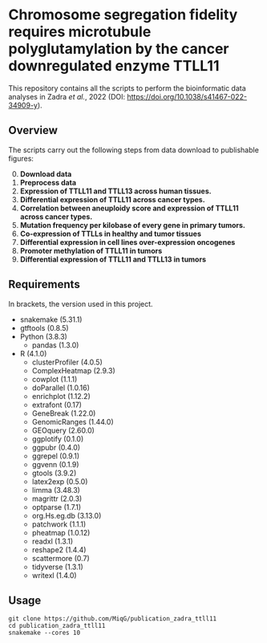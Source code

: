 # Chromosome segregation fidelity requires microtubule polyglutamylation by the cancer downregulated enzyme TTLL11

This repository contains all the scripts to perform the bioinformatic data analyses in Zadra *et al.*, 2022 (DOI:  https://doi.org/10.1038/s41467-022-34909-y).

## Overview
The scripts carry out the following steps from data download to publishable figures:

0. **Download data**
1. **Preprocess data**
2. **Expression of TTLL11 and TTLL13 across human tissues.**
3. **Differential expression of TTLL11 across cancer types.**
4. **Correlation between aneuploidy score and expression of TTLL11 across cancer types.**
5. **Mutation frequency per kilobase of every gene in primary tumors.**
6. **Co-expression of TTLLs in healthy and tumor tissues**
7. **Differential expression in cell lines over-expression oncogenes**
8. **Promoter methylation of TTLL11 in tumors**
9. **Differential expression of TTLL11 and TTLL13 in tumors**

## Requirements
In brackets, the version used in this project.
- snakemake (5.31.1)
- gtftools (0.8.5)
- Python (3.8.3)
    - pandas (1.3.0)
- R (4.1.0)
    - clusterProfiler (4.0.5)
    - ComplexHeatmap (2.9.3)
    - cowplot (1.1.1)
    - doParallel (1.0.16)
    - enrichplot (1.12.2)
    - extrafont (0.17)
    - GeneBreak (1.22.0)
    - GenomicRanges (1.44.0)
    - GEOquery (2.60.0)
    - ggplotify (0.1.0)
    - ggpubr (0.4.0)
    - ggrepel (0.9.1)
    - ggvenn (0.1.9)
    - gtools (3.9.2)
    - latex2exp (0.5.0)
    - limma (3.48.3)
    - magrittr (2.0.3)
    - optparse (1.7.1)
    - org.Hs.eg.db (3.13.0)
    - patchwork (1.1.1)
    - pheatmap (1.0.12)
    - readxl (1.3.1)
    - reshape2 (1.4.4)
    - scattermore (0.7)
    - tidyverse (1.3.1)
    - writexl (1.4.0)

## Usage
```shell
git clone https://github.com/MiqG/publication_zadra_ttll11
cd publication_zadra_ttll11
snakemake --cores 10
```

